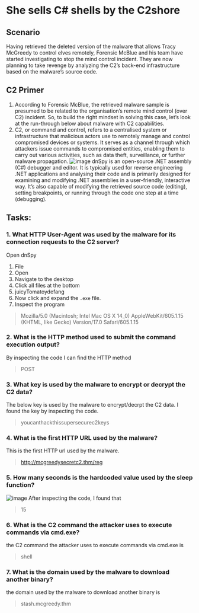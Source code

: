 # She sells C# shells by the C2shore
## Scenario
Having retrieved the deleted version of the malware that allows Tracy McGreedy to control elves remotely, Forensic McBlue and his team have started investigating to stop the mind control incident. They are now planning to take revenge by analyzing the C2’s back-end infrastructure based on the malware’s source code.
## C2 Primer
1. According to Forensic McBlue, the retrieved malware sample is presumed to be related to the organisation’s remote mind control (over C2) incident. So, to build the right mindset in solving this case, let’s look at the run-through below about malware with C2 capabilities.
2. C2, or command and control, refers to a centralised system or infrastructure that malicious actors use to remotely manage and control compromised devices or systems. It serves as a channel through which attackers issue commands to compromised entities, enabling them to carry out various activities, such as data theft, surveillance, or further malware propagation.
![image](https://github.com/pixie-nukes/JTP23-WriteUps/assets/94845416/29591edf-27cd-4e43-ad85-7df3a40b127e)
dnSpy is an open-source .NET assembly (C#) debugger and editor. It is typically used for reverse engineering .NET applications and analysing their code and is primarily designed for examining and modifying .NET assemblies in a user-friendly, interactive way. It’s also capable of modifying the retrieved source code (editing), setting breakpoints, or running through the code one step at a time (debugging).
## Tasks:
### 1. What HTTP User-Agent was used by the malware for its connection requests to the C2 server?
 Open dnSpy
   1. File
   2. Open
   3. Navigate to the desktop
   4. Click all files at the bottom
   5. juicyTomatoydefang
   6. Now click and expand the `.exe` file.
   7. Inspect the program
>  Mozilla/5.0 (Macintosh; Intel Mac OS X 14_0) AppleWebKit/605.1.15 (KHTML, like Gecko) Version/17.0 Safari/605.1.15
### 2. What is the HTTP method used to submit the command execution output?
By inspecting the code I can find the HTTP method
> POST
### 3. What key is used by the malware to encrypt or decrypt the C2 data?
The below key is used by the malware to encrypt/decrpt the C2 data. I found the key by inspecting the code.
> youcanthackthissupersecurec2keys
### 4. What is the first HTTP URL used by the malware?
This is the first HTTP url used by the malware.
> http://mcgreedysecretc2.thm/reg
### 5. How many seconds is the hardcoded value used by the sleep function?
![image](https://github.com/pixie-nukes/JTP23-WriteUps/assets/94845416/10e11e48-29e4-4f5b-8d35-bc6a1cafe134)
After inspecting the code, I found that
> 15
### 6. What is the C2 command the attacker uses to execute commands via cmd.exe?
the C2 command the attacker uses to execute commands via cmd.exe is 
> shell
### 7. What is the domain used by the malware to download another binary?
the domain used by the malware to download another binary is
> stash.mcgreedy.thm
